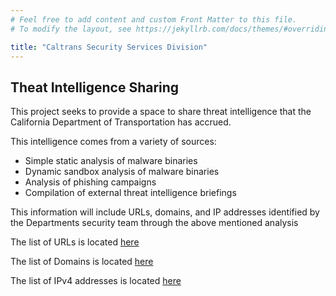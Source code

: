 ```yaml
---
# Feel free to add content and custom Front Matter to this file.
# To modify the layout, see https://jekyllrb.com/docs/themes/#overriding-theme-defaults

title: "Caltrans Security Services Division"
---
```

## Theat Intelligence Sharing

This project seeks to provide a space to share threat intelligence that the California Department of Transportation has accrued.

This intelligence comes from a variety of sources:

- Simple static analysis of malware binaries
- Dynamic sandbox analysis of malware binaries
- Analysis of phishing campaigns
- Compilation of external threat intelligence briefings

This information will include URLs, domains, and IP addresses identified by the Departments security team through the above mentioned analysis

The list of URLs is located [here](urls.txt)

The list of Domains is located [here](domains.txt)

The list of IPv4 addresses is located [here](https://raw.githubusercontent.com/caltrans-ssd/caltrans-ssd.github.io/main/docs/ipv4.txt)
